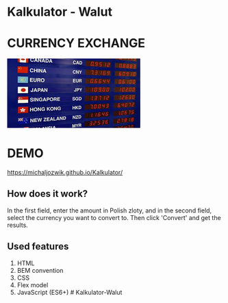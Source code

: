 ﻿# Kalkulator - Walut
# CURRENCY EXCHANGE
![a main page screenshot](images/converter.png)

# DEMO
https://michaljozwik.github.io/Kalkulator/
## How does it work?
In the first field, enter the amount in Polish zloty, and in the second field, select the currency you want to convert to. Then click 'Convert' and get the results.
## Used features
1. HTML
2. BEM convention
3. CSS
4. Flex model
5. JavaScript (ES6+)
#   K a l k u l a t o r - W a l u t 
 
 